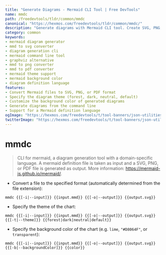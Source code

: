 ```yaml
---
title: "Generate Diagrams - Mermaid CLI Tool | Free DevTools"
name: mmdc
path: /freedevtools/tldr/common/mmdc
canonical: "https://hexmos.com/freedevtools/tldr/common/mmdc/"
description: "Generate diagrams with Mermaid CLI tool. Create SVG, PNG, or PDF diagrams from Mermaid definition files. Free online tool, no registration required."
category: common
keywords:
- mermaid diagram generator
- mmd to svg converter
- diagram generation cli
- mermaid command line tool
- graphviz alternative
- mmd to png converter
- mmd to pdf converter
- mermaid theme support
- mermaid background color
- diagram definition language
features:
- Convert Mermaid files to SVG, PNG, or PDF format
- Specify the diagram theme (forest, dark, neutral, default)
- Customize the background color of generated diagrams
- Generate diagrams from the command line
- Support for a Mermaid definition language
ogImage: "https://hexmos.com/freedevtools/t/tool-banners/json-utilities-banner.png"
twitterImage: "https://hexmos.com/freedevtools/t/tool-banners/json-utilities-banner.png"
---
```


# mmdc

> CLI for mermaid, a diagram generation tool with a domain-specific language.
> A mermaid definition file is taken as input and a SVG, PNG, or PDF file is generated as output.
> More information: <https://mermaid-js.github.io/mermaid/>.

- Convert a file to the specified format (automatically determined from the file extension):

`mmdc {{[-i|--input]}} {{input.mmd}} {{[-o|--output]}} {{output.svg}}`

- Specify the theme of the chart:

`mmdc {{[-i|--input]}} {{input.mmd}} {{[-o|--output]}} {{output.svg}} {{[-t|--theme]}} {{forest|dark|neutral|default}}`

- Specify the background color of the chart (e.g. `lime`, `"#D8064F"`, or `transparent`):

`mmdc {{[-i|--input]}} {{input.mmd}} {{[-o|--output]}} {{output.svg}} {{[-b|--backgroundColor]}} {{color}}`
